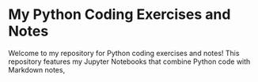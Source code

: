 # My Python Coding Exercises and Notes

Welcome to my repository for Python coding exercises and notes! This repository features my Jupyter Notebooks that combine Python code with Markdown notes,




